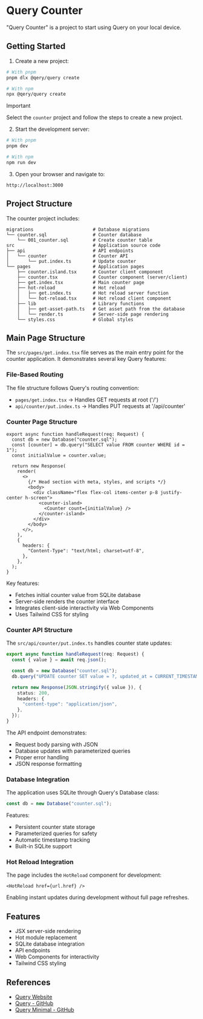 # Query Counter

"Query Counter" is a project to start using Query on your local device.

## Getting Started

1. Create a new project:

```sh
# With pnpm
pnpm dlx @qery/query create

# With npm
npx @qery/query create
```

> [!IMPORTANT]
> Select the `counter` project and follow the steps to create a new project.

2. Start the development server:

```sh
# With pnpm
pnpm dev

# With npm
npm run dev
```

3. Open your browser and navigate to:

```
http://localhost:3000
```

## Project Structure

The counter project includes:

```
migrations                      # Database migrations
└── counter.sql                 # Counter database
    └── 001_counter.sql         # Create counter table
src                             # Application source code
├── api                         # API endpoints
│   └── counter                 # Counter API
│       └── put.index.ts        # Update counter
└── pages                       # Application pages
    ├── counter.island.tsx      # Counter client component
    ├── counter.tsx             # Counter component (server/client)
    ├── get.index.tsx           # Main counter page
    ├── hot-reload              # Hot reload
    │   ├── get.index.ts        # Hot reload server function
    │   └── hot-reload.tsx      # Hot reload client component
    ├── lib                     # Library functions
    │   ├── get-asset-path.ts   # Get asset path from the database
    │   └── render.ts           # Server-side page rendering
    └── styles.css              # Global styles
```

## Main Page Structure

The `src/pages/get.index.tsx` file serves as the main entry point for the counter application. It demonstrates several key Query features:

### File-Based Routing

The file structure follows Query's routing convention:

- `pages/get.index.tsx` -> Handles GET requests at root ('/')
- `api/counter/put.index.ts` -> Handles PUT requests at '/api/counter'

### Counter Page Structure

```tsx
export async function handleRequest(req: Request) {
  const db = new Database("counter.sql");
  const [counter] = db.query("SELECT value FROM counter WHERE id = 1");
  const initialValue = counter.value;

  return new Response(
    render(
      <>
        {/* Head section with meta, styles, and scripts */}
        <body>
          <div className="flex flex-col items-center p-8 justify-center h-screen">
            <counter-island>
              <Counter count={initialValue} />
            </counter-island>
          </div>
        </body>
      </>,
    ),
    {
      headers: {
        "Content-Type": "text/html; charset=utf-8",
      },
    },
  );
}
```

Key features:

- Fetches initial counter value from SQLite database
- Server-side renders the counter interface
- Integrates client-side interactivity via Web Components
- Uses Tailwind CSS for styling

### Counter API Structure

The `src/api/counter/put.index.ts` handles counter state updates:

```ts
export async function handleRequest(req: Request) {
  const { value } = await req.json();

  const db = new Database("counter.sql");
  db.query("UPDATE counter SET value = ?, updated_at = CURRENT_TIMESTAMP WHERE id = 1", [value]);

  return new Response(JSON.stringify({ value }), {
    status: 200,
    headers: {
      "content-type": "application/json",
    },
  });
}
```

The API endpoint demonstrates:

- Request body parsing with JSON
- Database updates with parameterized queries
- Proper error handling
- JSON response formatting

### Database Integration

The application uses SQLite through Query's Database class:

```ts
const db = new Database("counter.sql");
```

Features:

- Persistent counter state storage
- Parameterized queries for safety
- Automatic timestamp tracking
- Built-in SQLite support

### Hot Reload Integration

The page includes the `HotReload` component for development:

```tsx
<HotReload href={url.href} />
```

Enabling instant updates during development without full page refreshes.

## Features

- JSX server-side rendering
- Hot module replacement
- SQLite database integration
- API endpoints
- Web Components for interactivity
- Tailwind CSS styling

## References

- [Query Website](https://qery.io)
- [Query - GitHub](https://github.com/gc-victor/query)
- [Query Minimal - GitHub](https://github.com/gc-victor/query/tree/mainexamples/minimal)
